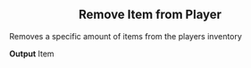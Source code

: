 <h2 style="text-align:center;"> Remove Item from Player</h2>

Removes a specific amount of items from the players inventory
<br>

**Output**
Item
<br>
